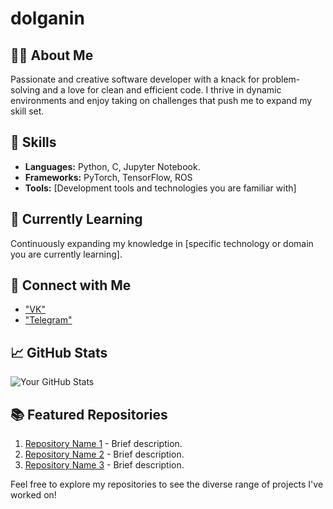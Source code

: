 # dolganin

## 👨‍💻 About Me
Passionate and creative software developer with a knack for problem-solving and a love for clean and efficient code. I thrive in dynamic environments and enjoy taking on challenges that push me to expand my skill set.

## 🚀 Skills
- **Languages:** Python, C, Jupyter Notebook.
- **Frameworks:** PyTorch, TensorFlow, ROS
- **Tools:** [Development tools and technologies you are familiar with]

## 🌱 Currently Learning
Continuously expanding my knowledge in [specific technology or domain you are currently learning].

## 🔗 Connect with Me
- ["VK"](https://vk.com/bolg_4rin)
- ["Telegram"](@bolg_4rin)
## 📈 GitHub Stats
![Your GitHub Stats](https://github-readme-stats.vercel.app/api?username=yourusername&show_icons=true&hide_border=true)

## 📚 Featured Repositories
1. [Repository Name 1](https://github.com/yourusername/repository1) - Brief description.
2. [Repository Name 2](https://github.com/yourusername/repository2) - Brief description.
3. [Repository Name 3](https://github.com/yourusername/repository3) - Brief description.

Feel free to explore my repositories to see the diverse range of projects I've worked on!

<!--
**dolganin/dolganin** is a ✨ _special_ ✨ repository because its `README.md` (this file) appears on your GitHub profile.

Here are some ideas to get you started:

- 🔭 I’m currently working on ...
- 🌱 I’m currently learning ...
- 👯 I’m looking to collaborate on ...
- 🤔 I’m looking for help with ...
- 💬 Ask me about ...
- 📫 How to reach me: ...
- 😄 Pronouns: ...
- ⚡ Fun fact: ...
-->
